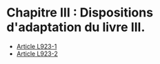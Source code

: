 # Chapitre III : Dispositions d'adaptation du livre III.

- [Article L923-1](article-l923-1.md)
- [Article L923-2](article-l923-2.md)
